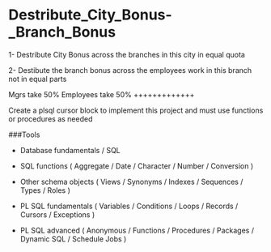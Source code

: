 # Destribute_City_Bonus-_Branch_Bonus
1- Destribute City Bonus across the branches in this city in equal quota 

2- Destibute the branch bonus across the employees work in this branch 
not in equal parts 

Mgrs take 50% 
Employees take 50% 
+++++++++++++

Create a plsql cursor block to implement this project and must use functions or procedures as needed 

###Tools

- Database fundamentals / SQL

- SQL functions ( Aggregate / Date / Character / Number / Conversion )
  
- Other schema objects ( Views / Synonyms / Indexes / Sequences / Types / Roles )
  
- PL SQL fundamentals ( Variables / Conditions / Loops / Records / Cursors / Exceptions )
  
- PL SQL advanced ( Anonymous / Functions / Procedures / Packages / Dynamic SQL / Schedule Jobs )
